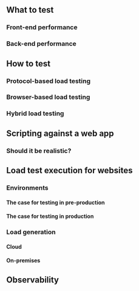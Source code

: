 ## What to test

### Front-end performance

### Back-end performance

## How to test

### Protocol-based load testing

### Browser-based load testing

### Hybrid load testing

## Scripting against a web app

### Should it be realistic?

## Load test execution for websites

### Environments

#### The case for testing in pre-production

#### The case for testing in production

### Load generation

#### Cloud

#### On-premises


## Observability